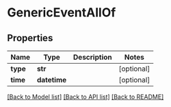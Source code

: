 # GenericEventAllOf


## Properties
Name | Type | Description | Notes
------------ | ------------- | ------------- | -------------
**type** | **str** |  | [optional] 
**time** | **datetime** |  | [optional] 

[[Back to Model list]](../README.md#documentation-for-models) [[Back to API list]](../README.md#documentation-for-api-endpoints) [[Back to README]](../README.md)


